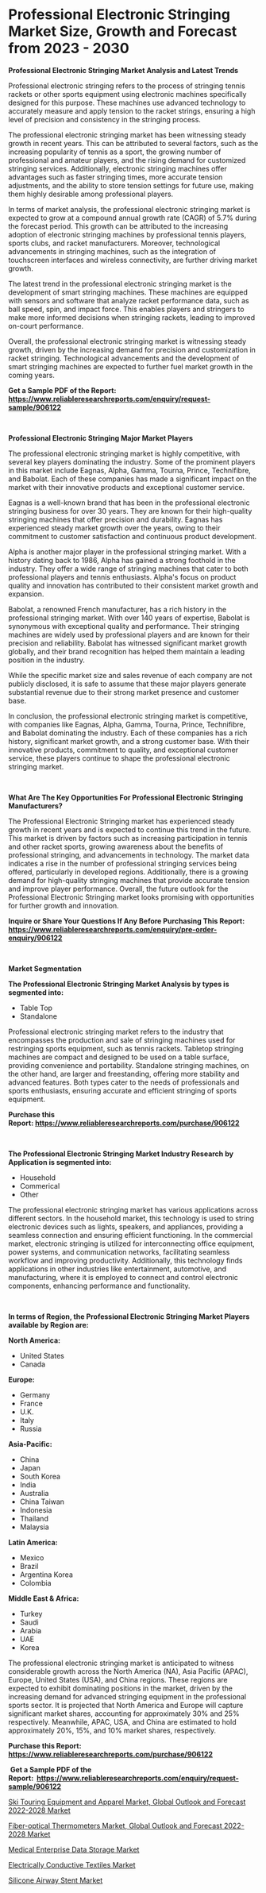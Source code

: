 <p><h1>Professional Electronic Stringing Market Size, Growth and Forecast from 2023 - 2030</h1></p><p><strong>Professional Electronic Stringing Market Analysis and Latest Trends</strong></p>
<p><p>Professional electronic stringing refers to the process of stringing tennis rackets or other sports equipment using electronic machines specifically designed for this purpose. These machines use advanced technology to accurately measure and apply tension to the racket strings, ensuring a high level of precision and consistency in the stringing process.</p><p>The professional electronic stringing market has been witnessing steady growth in recent years. This can be attributed to several factors, such as the increasing popularity of tennis as a sport, the growing number of professional and amateur players, and the rising demand for customized stringing services. Additionally, electronic stringing machines offer advantages such as faster stringing times, more accurate tension adjustments, and the ability to store tension settings for future use, making them highly desirable among professional players.</p><p>In terms of market analysis, the professional electronic stringing market is expected to grow at a compound annual growth rate (CAGR) of 5.7% during the forecast period. This growth can be attributed to the increasing adoption of electronic stringing machines by professional tennis players, sports clubs, and racket manufacturers. Moreover, technological advancements in stringing machines, such as the integration of touchscreen interfaces and wireless connectivity, are further driving market growth.</p><p>The latest trend in the professional electronic stringing market is the development of smart stringing machines. These machines are equipped with sensors and software that analyze racket performance data, such as ball speed, spin, and impact force. This enables players and stringers to make more informed decisions when stringing rackets, leading to improved on-court performance.</p><p>Overall, the professional electronic stringing market is witnessing steady growth, driven by the increasing demand for precision and customization in racket stringing. Technological advancements and the development of smart stringing machines are expected to further fuel market growth in the coming years.</p></p>
<p><strong>Get a Sample PDF of the Report:&nbsp; <a href="https://www.reliableresearchreports.com/enquiry/request-sample/906122">https://www.reliableresearchreports.com/enquiry/request-sample/906122</a></strong></p>
<p>&nbsp;</p>
<p><strong>Professional Electronic Stringing Major Market Players</strong></p>
<p><p>The professional electronic stringing market is highly competitive, with several key players dominating the industry. Some of the prominent players in this market include Eagnas, Alpha, Gamma, Tourna, Prince, Technifibre, and Babolat. Each of these companies has made a significant impact on the market with their innovative products and exceptional customer service.</p><p>Eagnas is a well-known brand that has been in the professional electronic stringing business for over 30 years. They are known for their high-quality stringing machines that offer precision and durability. Eagnas has experienced steady market growth over the years, owing to their commitment to customer satisfaction and continuous product development.</p><p>Alpha is another major player in the professional stringing market. With a history dating back to 1986, Alpha has gained a strong foothold in the industry. They offer a wide range of stringing machines that cater to both professional players and tennis enthusiasts. Alpha's focus on product quality and innovation has contributed to their consistent market growth and expansion.</p><p>Babolat, a renowned French manufacturer, has a rich history in the professional stringing market. With over 140 years of expertise, Babolat is synonymous with exceptional quality and performance. Their stringing machines are widely used by professional players and are known for their precision and reliability. Babolat has witnessed significant market growth globally, and their brand recognition has helped them maintain a leading position in the industry.</p><p>While the specific market size and sales revenue of each company are not publicly disclosed, it is safe to assume that these major players generate substantial revenue due to their strong market presence and customer base.</p><p>In conclusion, the professional electronic stringing market is competitive, with companies like Eagnas, Alpha, Gamma, Tourna, Prince, Technifibre, and Babolat dominating the industry. Each of these companies has a rich history, significant market growth, and a strong customer base. With their innovative products, commitment to quality, and exceptional customer service, these players continue to shape the professional electronic stringing market.</p></p>
<p>&nbsp;</p>
<p><strong>What Are The Key Opportunities For Professional Electronic Stringing Manufacturers?</strong></p>
<p><p>The Professional Electronic Stringing market has experienced steady growth in recent years and is expected to continue this trend in the future. This market is driven by factors such as increasing participation in tennis and other racket sports, growing awareness about the benefits of professional stringing, and advancements in technology. The market data indicates a rise in the number of professional stringing services being offered, particularly in developed regions. Additionally, there is a growing demand for high-quality stringing machines that provide accurate tension and improve player performance. Overall, the future outlook for the Professional Electronic Stringing market looks promising with opportunities for further growth and innovation.</p></p>
<p><strong>Inquire or Share Your Questions If Any Before Purchasing This Report: <a href="https://www.reliableresearchreports.com/enquiry/pre-order-enquiry/906122">https://www.reliableresearchreports.com/enquiry/pre-order-enquiry/906122</a></strong></p>
<p>&nbsp;</p>
<p><strong>Market Segmentation</strong></p>
<p><strong>The Professional Electronic Stringing Market Analysis by types is segmented into:</strong></p>
<p><ul><li>Table Top</li><li>Standalone</li></ul></p>
<p><p>Professional electronic stringing market refers to the industry that encompasses the production and sale of stringing machines used for restringing sports equipment, such as tennis rackets. Tabletop stringing machines are compact and designed to be used on a table surface, providing convenience and portability. Standalone stringing machines, on the other hand, are larger and freestanding, offering more stability and advanced features. Both types cater to the needs of professionals and sports enthusiasts, ensuring accurate and efficient stringing of sports equipment.</p></p>
<p><strong>Purchase this Report:&nbsp;<a href="https://www.reliableresearchreports.com/purchase/906122">https://www.reliableresearchreports.com/purchase/906122</a></strong></p>
<p>&nbsp;</p>
<p><strong>The Professional Electronic Stringing Market Industry Research by Application is segmented into:</strong></p>
<p><ul><li>Household</li><li>Commerical</li><li>Other</li></ul></p>
<p><p>The professional electronic stringing market has various applications across different sectors. In the household market, this technology is used to string electronic devices such as lights, speakers, and appliances, providing a seamless connection and ensuring efficient functioning. In the commercial market, electronic stringing is utilized for interconnecting office equipment, power systems, and communication networks, facilitating seamless workflow and improving productivity. Additionally, this technology finds applications in other industries like entertainment, automotive, and manufacturing, where it is employed to connect and control electronic components, enhancing performance and functionality.</p></p>
<p>&nbsp;</p>
<p><strong>In terms of Region, the Professional Electronic Stringing Market Players available by Region are:</strong></p>
<p>
    <p> <strong> North America: </strong>
        <ul>
            <li>United States</li>
            <li>Canada</li>
        </ul>
        </p> 
    <p> <strong> Europe: </strong>
        <ul>
            <li>Germany</li>
            <li>France</li>
            <li>U.K.</li>
            <li>Italy</li>
            <li>Russia</li>
        </ul>
        </p> 
    <p> <strong> Asia-Pacific: </strong>
        <ul>
            <li>China</li>
            <li>Japan</li>
            <li>South Korea</li>
            <li>India</li>
            <li>Australia</li>
            <li>China Taiwan</li>
            <li>Indonesia</li>
            <li>Thailand</li>
            <li>Malaysia</li>
        </ul>
        </p> 
    <p> <strong> Latin America: </strong>
        <ul>
            <li>Mexico</li>
            <li>Brazil</li>
            <li>Argentina Korea</li>
            <li>Colombia</li>
        </ul>
        </p> 
    <p> <strong> Middle East & Africa: </strong>
        <ul>
            <li>Turkey</li>
            <li>Saudi</li>
            <li>Arabia</li>
            <li>UAE</li>
            <li>Korea</li>
        </ul>
    </p>
    </p>
<p><p>The professional electronic stringing market is anticipated to witness considerable growth across the North America (NA), Asia Pacific (APAC), Europe, United States (USA), and China regions. These regions are expected to exhibit dominating positions in the market, driven by the increasing demand for advanced stringing equipment in the professional sports sector. It is projected that North America and Europe will capture significant market shares, accounting for approximately 30% and 25% respectively. Meanwhile, APAC, USA, and China are estimated to hold approximately 20%, 15%, and 10% market shares, respectively.</p></p>
<p><strong>Purchase this Report: <a href="https://www.reliableresearchreports.com/purchase/906122">https://www.reliableresearchreports.com/purchase/906122</a></strong></p>
<p>&nbsp;<strong>Get a Sample PDF of the Report:&nbsp;&nbsp;<a href="https://www.reliableresearchreports.com/enquiry/request-sample/906122">https://www.reliableresearchreports.com/enquiry/request-sample/906122</a></strong></p>
<p><strong></strong></p>
<p><p><a href="https://issuu.com/reportprime-2/docs/ski-touring-equipment-and-apparel-market-global-ou?fr=xKAE9_zU1NQ">Ski Touring Equipment and Apparel Market, Global Outlook and Forecast 2022-2028 Market</a></p><p><a href="https://issuu.com/reportprime-2/docs/fiber-optical-thermometers-market-global-outlook-a?fr=xKAE9_zU1NQ">Fiber-optical Thermometers Market, Global Outlook and Forecast 2022-2028 Market</a></p><p><a href="https://medium.com/@thesjenney10210/medical-enterprise-data-storage-market-size-growth-forecast-2023-2030-051ce3c5c655">Medical Enterprise Data Storage Market</a></p><p><a href="https://www.linkedin.com/pulse/electrically-conductive-textiles-market-insights-players-jobce/">Electrically Conductive Textiles Market</a></p><p><a href="https://www.reportprime.com/silicone-airway-stent-r8225">Silicone Airway Stent Market</a></p></p>